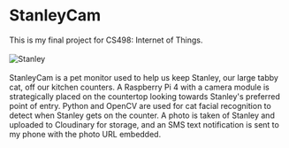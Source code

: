 # StanleyCam
This is my final project for CS498: Internet of Things.<br><br>
![Stanley](https://res.cloudinary.com/dc3kwd5bv/image/upload/v1621225434/qt6lzuh4kemfwbi2tdjx.jpg) <br><br>
StanleyCam is a pet monitor used to help us keep Stanley, our large tabby cat, off our kitchen counters. A Raspberry Pi 4 with a camera module is strategically placed on the countertop looking towards Stanley's preferred point of entry. Python and OpenCV are used for cat facial recognition to detect when Stanley gets on the counter. A photo is taken of Stanley and uploaded to Cloudinary for storage, and an SMS text notification is sent to my phone with the photo URL embedded.
